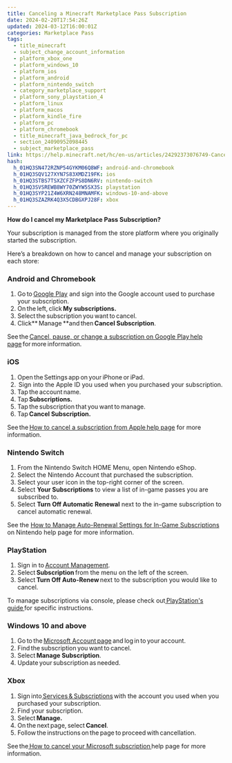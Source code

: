 ```yaml
---
title: Canceling a Minecraft Marketplace Pass Subscription
date: 2024-02-20T17:54:26Z
updated: 2024-03-12T16:00:01Z
categories: Marketplace Pass
tags:
  - title_minecraft
  - subject_change_account_information
  - platform_xbox_one
  - platform_windows_10
  - platform_ios
  - platform_android
  - platform_nintendo_switch
  - category_marketplace_support
  - platform_sony_playstation_4
  - platform_linux
  - platform_macos
  - platform_kindle_fire
  - platform_pc
  - platform_chromebook
  - title_minecraft_java_bedrock_for_pc
  - section_24090952098445
  - subject_marketplace_pass
link: https://help.minecraft.net/hc/en-us/articles/24292373076749-Canceling-a-Minecraft-Marketplace-Pass-Subscription
hash:
  h_01HQ3SN472RZNP54GYKM06Q8WF: android-and-chromebook
  h_01HQ3SQV127XYN7S83XMDZ19FK: ios
  h_01HQ3STBS7TSXZCFZFPS8DN6RV: nintendo-switch
  h_01HQ3SVSREWB8WY70ZWYW5SX3S: playstation
  h_01HQ3SYP21Z4W6XRN248MNAMFK: windows-10-and-above
  h_01HQ3SZAZRK4Q3X5CDBGXPJ28F: xbox
---
```


**How do I cancel my Marketplace Pass Subscription?**

Your subscription is managed from the store platform where you originally started the subscription.

Here’s a breakdown on how to cancel and manage your subscription on each store:

### Android and Chromebook

1.  Go to [Google Play](https://play.google.com/) and sign into the Google account used to purchase your subscription.
2.  On the left, click **My subscriptions.**
3.  Select the subscription you want to cancel.
4.  Click** Manage **and then **Cancel Subscription**.

See the [Cancel, pause, or change a subscription on Google Play help page](https://support.google.com/googleplay/answer/7018481?co=GENIE.Platform%3DDesktop&hl=en&oco=0) for more information. 

### iOS

1.  Open the Settings app on your iPhone or iPad.
2.   Sign into the Apple ID you used when you purchased your subscription.
3.  Tap the account name.
4.  Tap **Subscriptions.**
5.  Tap the subscription that you want to manage.
6.  Tap **Cancel Subscription.**

See the [How to cancel a subscription from Apple help page](https://support.apple.com/en-us/HT202039) for more information.  

### Nintendo Switch

1.  From the Nintendo Switch HOME Menu, open Nintendo eShop. 
2.  Select the Nintendo Account that purchased the subscription.
3.  Select your user icon in the top-right corner of the screen.
4.  Select **Your Subscriptions** to view a list of in-game passes you are subscribed to.
5.  Select **Turn Off Automatic Renewal** next to the in-game subscription to cancel automatic renewal.

See the [How to Manage Auto-Renewal Settings for In-Game Subscriptions](https://en-americas-support.nintendo.com/app/answers/detail/a_id/54285/kw/subscription/p/994/c/251) on Nintendo help page for more information.

### PlayStation

1.  Sign in to [Account Management](https://www.playstation.com/acct/management).
2.  Select **Subscription** from the menu on the left of the screen.
3.  Select **Turn Off Auto-Renew** next to the subscription you would like to cancel.

To manage subscriptions via console, please check out[ PlayStation's guide ](https://www.playstation.com/en-us/support/store/cancel-ps-store-subscription/)for specific instructions.

### Windows 10 and above

1.  Go to the [Microsoft Account page](https://account.microsoft.com/services/) and log in to your account.
2.  Find the subscription you want to cancel.
3.  Select **Manage Subscription**.
4.  Update your subscription as needed.

### Xbox

1.  Sign into[ Services & Subscriptions](https://account.microsoft.com/services/) with the account you used when you purchased your subscription.
2.  Find your subscription.
3.  Select **Manage.**
4.  On the next page, select **Cancel**.
5.  Follow the instructions on the page to proceed with cancellation.

See the[ How to cancel your Microsoft subscription ](https://support.microsoft.com/en-us/help/4522164/microsoft-account-how-to-cancel-your-subscription?fref=services_help_cancelSub)help page for more information.
